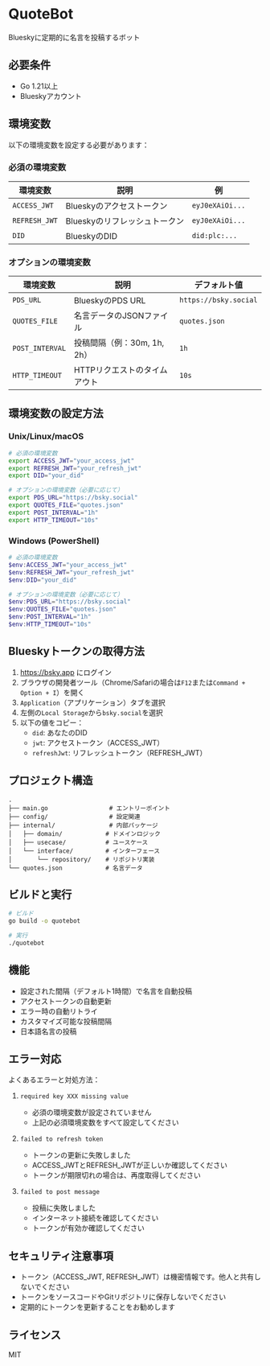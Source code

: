 # QuoteBot

Blueskyに定期的に名言を投稿するボット

## 必要条件

- Go 1.21以上
- Blueskyアカウント

## 環境変数

以下の環境変数を設定する必要があります：

### 必須の環境変数

| 環境変数 | 説明 | 例 |
|----------|------|-----|
| `ACCESS_JWT` | Blueskyのアクセストークン | `eyJ0eXAiOi...` |
| `REFRESH_JWT` | Blueskyのリフレッシュトークン | `eyJ0eXAiOi...` |
| `DID` | BlueskyのDID | `did:plc:...` |

### オプションの環境変数

| 環境変数 | 説明 | デフォルト値 |
|----------|------|------------|
| `PDS_URL` | BlueskyのPDS URL | `https://bsky.social` |
| `QUOTES_FILE` | 名言データのJSONファイル | `quotes.json` |
| `POST_INTERVAL` | 投稿間隔（例：30m, 1h, 2h） | `1h` |
| `HTTP_TIMEOUT` | HTTPリクエストのタイムアウト | `10s` |

## 環境変数の設定方法

### Unix/Linux/macOS

```bash
# 必須の環境変数
export ACCESS_JWT="your_access_jwt"
export REFRESH_JWT="your_refresh_jwt"
export DID="your_did"

# オプションの環境変数（必要に応じて）
export PDS_URL="https://bsky.social"
export QUOTES_FILE="quotes.json"
export POST_INTERVAL="1h"
export HTTP_TIMEOUT="10s"
```

### Windows (PowerShell)

```powershell
# 必須の環境変数
$env:ACCESS_JWT="your_access_jwt"
$env:REFRESH_JWT="your_refresh_jwt"
$env:DID="your_did"

# オプションの環境変数（必要に応じて）
$env:PDS_URL="https://bsky.social"
$env:QUOTES_FILE="quotes.json"
$env:POST_INTERVAL="1h"
$env:HTTP_TIMEOUT="10s"
```

## Blueskyトークンの取得方法

1. https://bsky.app にログイン
2. ブラウザの開発者ツール（Chrome/Safariの場合は`F12`または`Command + Option + I`）を開く
3. `Application`（アプリケーション）タブを選択
4. 左側の`Local Storage`から`bsky.social`を選択
5. 以下の値をコピー：
   - `did`: あなたのDID
   - `jwt`: アクセストークン（ACCESS_JWT）
   - `refreshJwt`: リフレッシュトークン（REFRESH_JWT）

## プロジェクト構造

```
.
├── main.go                 # エントリーポイント
├── config/                 # 設定関連
├── internal/               # 内部パッケージ
│   ├── domain/            # ドメインロジック
│   ├── usecase/           # ユースケース
│   └── interface/         # インターフェース
│       └── repository/    # リポジトリ実装
└── quotes.json            # 名言データ
```

## ビルドと実行

```bash
# ビルド
go build -o quotebot

# 実行
./quotebot
```

## 機能

- 設定された間隔（デフォルト1時間）で名言を自動投稿
- アクセストークンの自動更新
- エラー時の自動リトライ
- カスタマイズ可能な投稿間隔
- 日本語名言の投稿

## エラー対応

よくあるエラーと対処方法：

1. `required key XXX missing value`
   - 必須の環境変数が設定されていません
   - 上記の必須環境変数をすべて設定してください

2. `failed to refresh token`
   - トークンの更新に失敗しました
   - ACCESS_JWTとREFRESH_JWTが正しいか確認してください
   - トークンが期限切れの場合は、再度取得してください

3. `failed to post message`
   - 投稿に失敗しました
   - インターネット接続を確認してください
   - トークンが有効か確認してください

## セキュリティ注意事項

- トークン（ACCESS_JWT, REFRESH_JWT）は機密情報です。他人と共有しないでください
- トークンをソースコードやGitリポジトリに保存しないでください
- 定期的にトークンを更新することをお勧めします

## ライセンス

MIT
